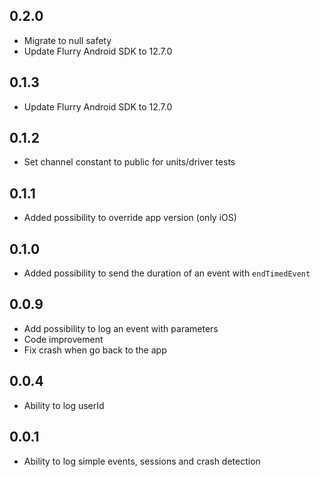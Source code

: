 ## 0.2.0

* Migrate to null safety
* Update Flurry Android SDK to 12.7.0

## 0.1.3

* Update Flurry Android SDK to 12.7.0

## 0.1.2

* Set channel constant to public for units/driver tests

## 0.1.1

* Added possibility to override app version (only iOS)

## 0.1.0

* Added possibility to send the duration of an event with `endTimedEvent`

## 0.0.9

* Add possibility to log an event with parameters
* Code improvement
* Fix crash when go back to the app

## 0.0.4

* Ability to log userId

## 0.0.1

* Ability to log simple events, sessions and crash detection